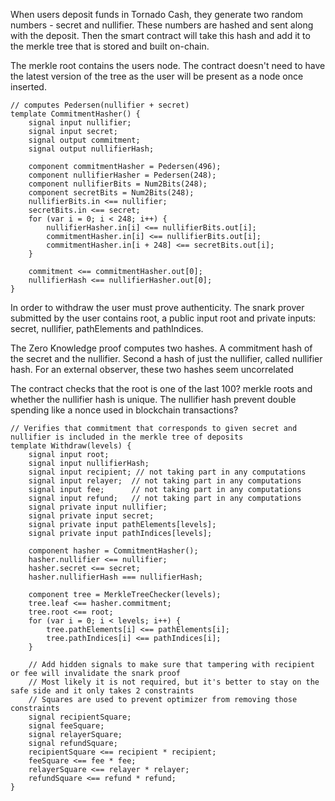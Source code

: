 When users deposit funds in Tornado Cash, they generate two random numbers - secret and nullifier. These numbers are hashed and sent along with the deposit. Then the smart contract will take this hash and add it to the merkle tree that is stored and built on-chain.

The merkle root contains the users node. The contract doesn't need to have the latest version of the tree as the user will be present as a node once inserted.



```circom=
// computes Pedersen(nullifier + secret)
template CommitmentHasher() {
    signal input nullifier;
    signal input secret;
    signal output commitment;
    signal output nullifierHash;

    component commitmentHasher = Pedersen(496);
    component nullifierHasher = Pedersen(248);
    component nullifierBits = Num2Bits(248);
    component secretBits = Num2Bits(248);
    nullifierBits.in <== nullifier;
    secretBits.in <== secret;
    for (var i = 0; i < 248; i++) {
        nullifierHasher.in[i] <== nullifierBits.out[i];
        commitmentHasher.in[i] <== nullifierBits.out[i];
        commitmentHasher.in[i + 248] <== secretBits.out[i];
    }

    commitment <== commitmentHasher.out[0];
    nullifierHash <== nullifierHasher.out[0];
}
```


In order to withdraw the user must prove authenticity. The snark prover submitted by the user contains root, a public input root and private inputs: secret, nullifier,  pathElements and pathIndices.

The Zero Knowledge proof computes two hashes. A commitment hash of the secret and the nullifier. Second a hash of just the nullifier, called nullifier hash. For an external observer, these two hashes seem uncorrelated

The contract checks that the root is one of the last 100? merkle roots and whether the nullifier hash is unique. The nullifier hash prevent double spending like a nonce used in blockchain transactions?

```circom=
// Verifies that commitment that corresponds to given secret and nullifier is included in the merkle tree of deposits
template Withdraw(levels) {
    signal input root;
    signal input nullifierHash;
    signal input recipient; // not taking part in any computations
    signal input relayer;  // not taking part in any computations
    signal input fee;      // not taking part in any computations
    signal input refund;   // not taking part in any computations
    signal private input nullifier;
    signal private input secret;
    signal private input pathElements[levels];
    signal private input pathIndices[levels];

    component hasher = CommitmentHasher();
    hasher.nullifier <== nullifier;
    hasher.secret <== secret;
    hasher.nullifierHash === nullifierHash;

    component tree = MerkleTreeChecker(levels);
    tree.leaf <== hasher.commitment;
    tree.root <== root;
    for (var i = 0; i < levels; i++) {
        tree.pathElements[i] <== pathElements[i];
        tree.pathIndices[i] <== pathIndices[i];
    }

    // Add hidden signals to make sure that tampering with recipient or fee will invalidate the snark proof
    // Most likely it is not required, but it's better to stay on the safe side and it only takes 2 constraints
    // Squares are used to prevent optimizer from removing those constraints
    signal recipientSquare;
    signal feeSquare;
    signal relayerSquare;
    signal refundSquare;
    recipientSquare <== recipient * recipient;
    feeSquare <== fee * fee;
    relayerSquare <== relayer * relayer;
    refundSquare <== refund * refund;
}
```